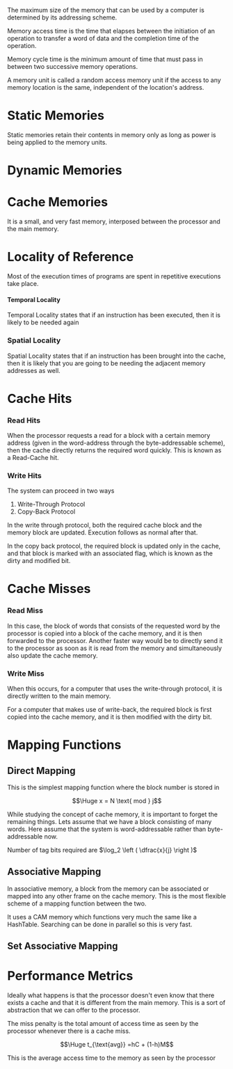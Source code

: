 The maximum size of the memory that can be used by a computer is determined by its addressing scheme.

Memory access time is the time that elapses between the initiation of an operation to transfer a word of data and the completion time of the operation.

Memory cycle time is the minimum amount of time that must pass in between two successive memory operations.

A memory unit is called a random access memory unit if the access to any memory location is the same, independent of the location's address.

# Static Memories

Static memories retain their contents in memory only as long as power is being applied to the memory units.

# Dynamic Memories

# Cache Memories

It is a small, and very fast memory, interposed between the processor and the main memory. 

# Locality of Reference

Most of the execution times of programs are spent in repetitive executions take place. 

#### Temporal Locality

Temporal Locality states that if an instruction has been executed, then it is likely to be needed again

### Spatial Locality

Spatial Locality states that if an instruction has been brought into the cache, then it is likely that you are going to be needing the adjacent memory addresses as well.

# Cache Hits

### Read Hits

When the processor requests a read for a block with a certain memory address (given in the word-address through the byte-addressable scheme), then the cache directly returns the required word quickly. This is known as a Read-Cache hit.

### Write Hits

The system can proceed in two ways

1. Write-Through Protocol
2. Copy-Back Protocol

In the write through protocol, both the required cache block and the memory block are updated. Execution follows as normal after that.

In the copy back protocol, the required block is updated only in the cache, and that block is marked with an associated flag, which is known as the dirty and modified bit.

# Cache Misses

### Read Miss

In this case, the block of words that consists of the requested word by the processor is copied into a block of the cache memory, and it is then forwarded to the processor. Another faster way would be to directly send it to the processor as soon as it is read from the memory and simultaneously also update the cache memory.

### Write Miss

When this occurs, for a computer that uses the write-through protocol, it is directly written to the main memory.

For a computer that makes use of write-back, the required block is first copied into the cache memory, and it is then modified with the dirty bit.

# Mapping Functions

## Direct Mapping

This is the simplest mapping function where the block number is stored in

$$\Huge x = N \text{ mod } j$$

While studying the concept of cache memory, it is important to forget the remaining things. Lets assume that we have a block consisting of many words. Here assume that the system is word-addressable rather than byte-addressable now.

Number of tag bits required are $\log_2 \left ( \dfrac{x}{j} \right )$
## Associative Mapping

In associative memory, a block from the memory can be associated or mapped into any other frame on the cache memory. This is the most flexible scheme of a mapping function between the two.

It uses a CAM memory which functions very much the same like a HashTable. Searching can be done in parallel so this is very fast.

## Set Associative Mapping


# Performance Metrics

Ideally what happens is that the processor doesn't even know that there exists a cache and that it is different from the main memory. This is a sort of abstraction that we can offer to the processor.

The miss penalty is the total amount of access time as seen by the processor whenever there is a cache miss.

$$\Huge t_{\text{avg}} =hC + (1-h)M$$

This is the average access time to the memory as seen by the processor